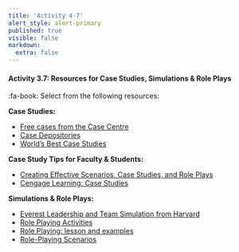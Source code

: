 ```yaml
---
title: 'Activity 4-7'
alert_style: alert-primary
published: true
visible: false
markdown:
  extra: false
---
```



#### Activity 3.7: Resources for Case Studies, Simulations & Role Plays

:fa-book: Select from the following resources:

**Case Studies:**
- [Free cases from the Case Centre](https://www.thecasecentre.org/educators/casemethod/resources/freecasesoverview)
- [Case Depositories](https://aib.msu.edu/resources/casedepositories.asp)
- [World’s Best Case Studies](http://worldsbestcasestudies.com/)

**Case Study Tips for Faculty & Students:**
- [Creating Effective Scenarios, Case Studies, and Role Plays](https://www.unb.ca/fredericton/cetl/tls/resources/teaching_tips/tt_instructional_methods/effective_scenarios.html)
- [Cengage Learning: Case Studies ](http://college.cengage.com/business/resources/casestudies/students/index.html)

**Simulations & Role Plays:**
- [Everest Leadership and Team Simulation from Harvard](http://academic.hbsp.harvard.edu/everestv3)
- [Role Playing Activities​](https://academictechnologies.it.miami.edu/faculty-engagement/narrative-techniques-study/role-playing-activities/index.html)
- [Role Playing: lesson and examples](http://www.ion.uillinois.edu/Resources/OTAI/RolePlaying.asp)
- [​Role-Playing Scenarios](https://serc.carleton.edu/introgeo/roleplaying/scenario.html)
